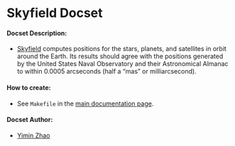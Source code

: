 Skyfield Docset
=======================

#### Docset Description:

- [Skyfield](https://rhodesmill.org/skyfield/) computes positions for the stars, planets, and satellites in orbit around the Earth. Its results should agree with the positions generated by the United States Naval Observatory and their Astronomical Almanac to within 0.0005 arcseconds (half a “mas” or milliarcsecond).

#### How to create:

- See `Makefile` in the [main documentation page](https://github.com/skyfielders/python-skyfield/blob/master/skyfield/documentation/Makefile).

#### Docset Author:

- [Yimin Zhao](https://github.com/doctormin)
